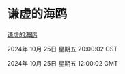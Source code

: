 # 谦虚的海鸥
[谦虚的海鸥](http://219.139.199.238:56308/qxdho/course/base/hotlink/index.php)

2024年 10月 25日 星期五 20:00:02 CST

2024年 10月 25日 星期五 12:00:02 GMT
